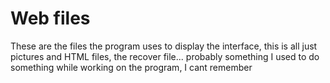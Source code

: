# Web files
These are the files the program uses to display the interface, this is all just pictures and HTML files, the recover file... probably something I used to do something while working on the program, I cant remember

